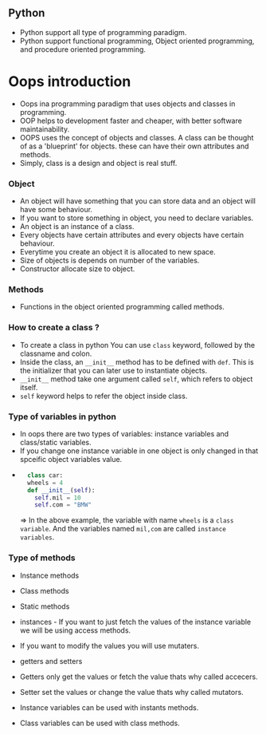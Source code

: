 ## Python

- Python support all type of programming paradigm.
- Python support functional programming, Object oriented programming, and procedure oriented programming.

# Oops introduction

- Oops ina programming paradigm that uses objects and classes in programming.
- OOP helps to development faster and cheaper, with better software maintainability.
- OOPS uses the concept of objects and classes.
  A class can be thought of as a 'blueprint' for objects. these can have their own attributes and methods.
- Simply, class is a design and object is real stuff.

### Object

- An object will have something that you can store data and an object will have some behaviour.
- If you want to store something in object, you need to declare variables.
- An object is an instance of a class.
- Every objects have certain attributes and every objects have certain behaviour.
- Everytime you create an object it is allocated to new space.
- Size of objects is depends on number of the variables.
- Constructor allocate size to object.

### Methods

- Functions in the object oriented programming called methods.

### How to create a class ?

- To create a class in python You can use `class` keyword, followed by the classname and colon.
- Inside the class, an `__init__` method has to be defined with `def`. This is the initializer that you can later use to instantiate objects.
- `__init__` method take one argument called `self`, which refers to object itself.
- `self` keyword helps to refer the object inside class.

### Type of variables in python

- In oops there are two types of variables: instance variables and class/static variables.
- If you change one instance variable in one object is only changed in that spceific object variables value.
- ```python
    class car:
    wheels = 4
    def __init__(self):
      self.mil = 10
      self.com = "BMW"
  ```
  => In the above example, the variable with name `wheels` is a `class variable`. And the variables named `mil,com` are called `instance variables`.

### Type of methods

- Instance methods
- Class methods
- Static methods

- instances - If you want to just fetch the values of the instance variable we will be using access methods.
- If you want to modify the values you will use mutaters.
- getters and setters
- Getters only get the values or fetch the value thats why called accecers.
- Setter set the values or change the value thats why called mutators.

- Instance variables can be used with instants methods.
- Class variables can be used with class methods.
